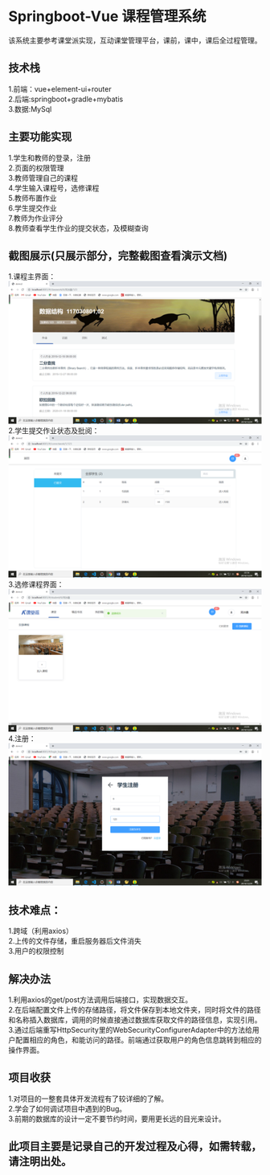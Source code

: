 # Springboot-Vue 课程管理系统

  该系统主要参考课堂派实现，互动课堂管理平台，课前，课中，课后全过程管理。
## 技术栈<br>

  1.前端：vue+element-ui+router<br>
  2.后端:springboot+gradle+mybatis<br>
  3.数据:MySql<br>

## 主要功能实现

  1.学生和教师的登录，注册<br>
  2.页面的权限管理<br>
  3.教师管理自己的课程<br>
  4.学生输入课程号，选修课程<br>
  5.教师布置作业<br>
  6.学生提交作业<br>
  7.教师为作业评分<br>
  8.教师查看学生作业的提交状态，及模糊查询<br>

## 截图展示(只展示部分，完整截图查看演示文档)
  1.课程主界面：<br>
![image](https://github.com/BaoGuoSen/Springboot-Vue/blob/master/imgs/class.png)<br>
  2.学生提交作业状态及批阅：<br>
![image](https://github.com/BaoGuoSen/Springboot-Vue/blob/master/imgs/classmates.png)<br>
  3.选修课程界面：<br>
![image](https://github.com/BaoGuoSen/Springboot-Vue/blob/master/imgs/index.png)<br>
  4.注册：<br>
![image](https://github.com/BaoGuoSen/Springboot-Vue/blob/master/imgs/logon.png)<br>

## 技术难点：
  1.跨域（利用axios）<br>
  2.上传的文件存储，重启服务器后文件消失<br>
  3.用户的权限控制<br>

## 解决办法
  1.利用axios的get/post方法调用后端接口，实现数据交互。<br>
  2.在后端配置文件上传的存储路径，将文件保存到本地文件夹，同时将文件的路径和名称插入数据库，调用的时候直接通过数据库获取文件的路径信息，实现引用。<br>
  3.通过后端重写HttpSecurity里的WebSecurityConfigurerAdapter中的方法给用户配置相应的角色，和能访问的路径。前端通过获取用户的角色信息跳转到相应的操作界面。<br>

## 项目收获
  1.对项目的一整套具体开发流程有了较详细的了解。<br>
  2.学会了如何调试项目中遇到的Bug。<br>
  3.前期的数据库的设计一定不要节约时间，要用更长远的目光来设计。
  
## 此项目主要是记录自己的开发过程及心得，如需转载，请注明出处。
